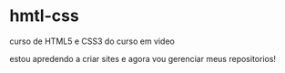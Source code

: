 # hmtl-css
 curso de HTML5 e CSS3 do curso em video

 estou apredendo a criar sites e agora vou gerenciar meus repositorios!
